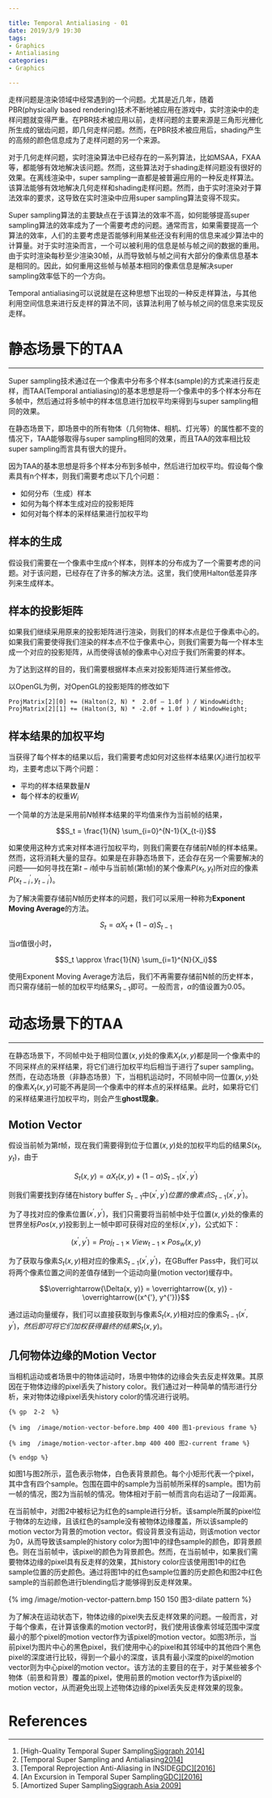 ```yaml
---

title: Temporal Antialiasing - 01
date: 2019/3/9 19:30
tags: 
- Graphics
- Antialiasing
categories:
- Graphics

---
```


走样问题是渲染领域中经常遇到的一个问题。尤其是近几年，随着PBR(physically based rendering)技术不断地被应用在游戏中，实时渲染中的走样问题就变得严重。在PBR技术被应用以前，走样问题的主要来源是三角形光栅化所生成的锯齿问题，即几何走样问题。然而，在PBR技术被应用后，shading产生的高频的颜色信息成为了走样问题的另一个来源。

对于几何走样问题，实时渲染算法中已经存在的一系列算法，比如MSAA，FXAA等，都能够有效地解决该问题。然而，这些算法对于shading走样问题没有很好的效果。在离线渲染中，super sampling一直都是被普遍应用的一种反走样算法。该算法能够有效地解决几何走样和shading走样问题。然而，由于实时渲染对于算法效率的要求，这导致在实时渲染中应用super sampling算法变得不现实。

Super sampling算法的主要缺点在于该算法的效率不高，如何能够提高super sampling算法的效率成为了一个需要考虑的问题。通常而言，如果需要提高一个算法的效率，人们的主要考虑是否能够利用某些还没有利用的信息来减少算法中的计算量。对于实时渲染而言，一个可以被利用的信息是帧与帧之间的数据的重用。由于实时渲染每秒至少渲染30帧，从而导致帧与帧之间有大部分的像素信息基本是相同的。因此，如何重用这些帧与帧基本相同的像素信息是解决super sampling效率低下的一个方向。

Temporal antialiasing可以说就是在这种思想下出现的一种反走样算法，与其他利用空间信息来进行反走样的算法不同，该算法利用了帧与帧之间的信息来实现反走样。

# 静态场景下的TAA

------

Super sampling技术通过在一个像素中分布多个样本(sample)的方式来进行反走样，而TAA(Temporal antialiasing)的基本思想是将一个像素中的多个样本分布在多帧中，然后通过将多帧中的样本信息进行加权平均来得到与super sampling相同的效果。

在静态场景下，即场景中的所有物体（几何物体、相机、灯光等）的属性都不变的情况下，TAA能够取得与super sampling相同的效果，而且TAA的效率相比较super sampling而言具有很大的提升。

因为TAA的基本思想是将多个样本分布到多帧中，然后进行加权平均。假设每个像素具有n个样本，则我们需要考虑以下几个问题：

- 如何分布（生成）样本
- 如何为每个样本生成对应的投影矩阵
- 如何对每个样本的采样结果进行加权平均

## 样本的生成

假设我们需要在一个像素中生成n个样本，则样本的分布成为了一个需要考虑的问题。对于该问题，已经存在了许多的解决方法。这里，我们使用Halton低差异序列来生成样本。

## 样本的投影矩阵

如果我们继续采用原来的投影矩阵进行渲染，则我们的样本点是位于像素中心的。如果我们需要使得我们渲染的样本点不位于像素中心，则我们需要为每一个样本生成一个对应的投影矩阵，从而使得该帧的像素中心对应于我们所需要的样本。

为了达到这样的目的，我们需要根据样本点来对投影矩阵进行某些修改。

以OpenGL为例，对OpenGL的投影矩阵的修改如下

```
ProjMatrix[2][0] += (Halton(2, N) *  2.0f – 1.0f ) / WindowWidth;
ProjMatrix[2][1] += (Halton(3, N) * -2.0f + 1.0f ) / WindowHeight;
```

## 样本结果的加权平均

当获得了每个样本的结果以后，我们需要考虑如何对这些样本结果($X_i$)进行加权平均，主要考虑以下两个问题：

- 平均的样本结果数量$N$
- 每个样本的权重$W_i$

一个简单的方法是采用前$N$帧样本结果的平均值来作为当前帧的结果，

$$S_t = \frac{1}{N} \sum_{i=0}^{N-1}{X_{t-i}}$$

如果使用这种方式来对样本进行加权平均，则我们需要在存储前$N$帧的样本结果。然而，这将消耗大量的显存。如果是在非静态场景下，还会存在另一个需要解决的问题——如何寻找在第$t-i$帧中与当前帧(第t帧)的某个像素$P(x_t,y_t)$所对应的像素$P(x_{t-i}^{'}, y_{t-i}^{'})​$。

为了解决需要存储前$N​$帧历史样本的问题，我们可以采用一种称为**Exponent Moving Average**的方法。

$$S_t = \alpha X_t + (1 - \alpha) S_{t-1}​$$

当$\alpha$值很小时，

$$S_t \approx \frac{1}{N} \sum_{i=1}^{N}{X_i}​$$

使用Exponent Moving Average方法后，我们不再需要存储前N帧的历史样本，而只需存储前一帧的加权平均结果$S_{t-1}$即可。一般而言，$\alpha$的值设置为0.05。

# 动态场景下的TAA

------

在静态场景下，不同帧中处于相同位置$(x, y)$处的像素$X_t(x, y)$都是同一个像素中的不同采样点的采样结果，将它们进行加权平均后相当于进行了super sampling。然而，在动态场景（非静态场景）下，当相机运动时，不同帧中同一位置$(x, y)$处的像素$X_t(x, y)$可能不再是同一个像素中的样本点的采样结果。此时，如果将它们的采样结果进行加权平均，则会产生**ghost现象**。

## Motion Vector

假设当前帧为第$t$帧，现在我们需要得到位于位置$(x, y)$处的加权平均后的结果$S(x_t, y_t)$，由于

$$S_t(x, y)=\alpha X_t(x, y) + (1 -\alpha)S_{t-1}(x^{'}, y^{'})$$

则我们需要找到存储在history buffer $S_{t-1}$中$(x^{'}, y^{'})位置的像素点$$S_{t-1}(x^{'}, y^{'})$。

为了寻找对应的像素位置$(x^{'}, y^{'})​$，我们只需要将当前帧中处于位置$(x, y)​$处的像素的世界坐标$Pos(x, y)​$投影到上一帧中即可获得对应的坐标$(x^{'}, y^{'})​$，公式如下：

$$(x^{'}, y^{'}) = Proj_{t-1} \times View_{t-1} \times Pos_{w}(x, y)​$$

为了获取与像素$S_{t}(x, y)$相对应的像素$S_{t-1}(x^{'}, y^{'})​$，在GBuffer Pass中，我们可以将两个像素位置之间的差值存储到一个运动向量(motion vector)缓存中。

$$\overrightarrow{\Delta(x, y)} = \overrightarrow{(x, y)} - \overrightarrow{(x^{'}, y^{'})}$$

通过运动向量缓存，我们可以直接获取到与像素$S_t(x, y)$相对应的像素$S_{t-1}(x^{'}, y^{'})，然后即可将它们加权获得最终的结果$$S_t(x, y)$。

## 几何物体边缘的Motion Vector

当相机运动或者场景中的物体运动时，场景中物体的边缘会失去反走样效果。其原因在于物体边缘的pixel丢失了history color。我们通过对一种简单的情形进行分析，来对物体边缘pixel丢失history color的情况进行说明。

```
{% gp  2-2  %}

{% img  /image/motion-vector-before.bmp 400 400 图1-previous frame %}

{% img  /image/motion-vector-after.bmp 400 400 图2-current frame %}

{% endgp %}
```

如图1与图2所示，蓝色表示物体，白色表背景颜色。每个小矩形代表一个pixel，其中含有四个sample。包围在圆中的sample为当前帧所采样的sample。图1为前一帧的情况，图2为当前帧的情况。物体相对于前一帧而言向右运动了一段距离。

在当前帧中，对图2中被标记为红色的sample进行分析。该sample所属的pixel位于物体的左边缘，且该红色的sample没有被物体边缘覆盖，所以该sample的motion vector为背景的motion vector。假设背景没有运动，则该motion vector为0，从而导致该sample的history color为图1中的绿色sample的颜色，即背景颜色。则在当前帧中，该pixel的颜色为背景颜色。然而，在当前帧中，如果我们需要物体边缘的pixel具有反走样的效果，其history color应该使用图1中的红色sample位置的历史颜色。通过将图1中的红色sample位置的历史颜色和图2中红色sample的当前颜色进行blending后才能够得到反走样效果。

{% img  /image/motion-vector-pattern.bmp 150 150 图3-dilate pattern %}

为了解决在运动状态下，物体边缘的pixel失去反走样效果的问题。一般而言，对于每个像素，在计算该像素的motion vector时，我们使用该像素邻域范围中深度最小的那个pixel的motion vector作为该pixel的motion vector。如图3所示，当前pixel为图片中心的黑色pixel，我们使用中心的pixel和其邻域中的其他四个黑色pixel的深度进行比较，得到一个最小的深度，该具有最小深度的pixel的motion vector则为中心pixel的motion vector。该方法的主要目的在于，对于某些被多个物体（前景和背景）覆盖的pixel，使用前景的motion vector作为该pixel的motion vector，从而避免出现上述物体边缘的pixel丢失反走样效果的现象。

# References

---

1. [High-Quality Temporal Super Sampling[Siggraph 2014\]](http://advances.realtimerendering.com/s2014/)
2. [Temporal Super Sampling and Antialiasing[2014\]](https://bartwronski.com/2014/03/15/temporal-supersampling-and-antialiasing/)
3. [Temporal Reprojection Anti-Aliasing in INSIDE[GDC\][2016]](http://twvideo01.ubm-us.net/o1/vault/gdc2016/Presentations/Pedersen_LasseJonFuglsang_TemporalReprojectionAntiAliasing.pdf)
4. [An Excursion in Temporal Super Sampling[GDC\][2016]](https://developer.download.nvidia.com/gameworks/events/GDC2016/msalvi_temporal_supersampling.pdf)
5. [Amortized Super Sampling[Siggraph Asia 2009\]](http://hhoppe.com/supersample.pdf)